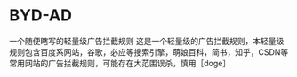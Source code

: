 # BYD-AD
一个随便瞎写的轻量级广告拦截规则
这是一个轻量级的广告拦截规则，本轻量级规则包含百度系网站，谷歌，必应等搜索引擎，萌娘百科，简书，知乎，CSDN等常用网站的广告拦截规则，可能存在大范围误杀，慎用［doge］
